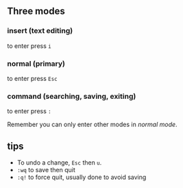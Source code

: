 ## Three modes
### insert (text editing)
to enter press `i`
### normal (primary)
to enter press `Esc`
### command (searching, saving, exiting)
to enter press `:`

Remember you can only enter other modes in _normal mode_.

## tips
- To undo a change, `Esc` then `u`.
- `:wq` to save then quit
- `:q!` to force quit, usually done to avoid saving
